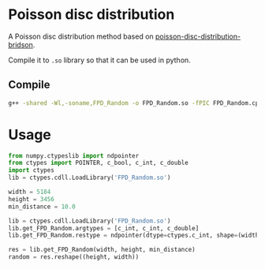 # Poisson disc distribution

A Poisson disc distribution method based on [poisson-disc-distribution-bridson](https://github.com/martynafford/poisson-disc-distribution-bridson).

Compile it to `.so` library so that it can be used in python.

## Compile

``` bash
g++ -shared -Wl,-soname,FPD_Random -o FPD_Random.so -fPIC FPD_Random.cpp
```

# Usage

``` python
from numpy.ctypeslib import ndpointer
from ctypes import POINTER, c_bool, c_int, c_double
import ctypes
lib = ctypes.cdll.LoadLibrary('FPD_Random.so')

width = 5184
height = 3456
min_distance = 10.0

lib = ctypes.cdll.LoadLibrary('FPD_Random.so')
lib.get_FPD_Random.argtypes = [c_int, c_int, c_double]
lib.get_FPD_Random.restype = ndpointer(dtype=ctypes.c_int, shape=(width*height,))

res = lib.get_FPD_Random(width, height, min_distance)
random = res.reshape((height, width))
```